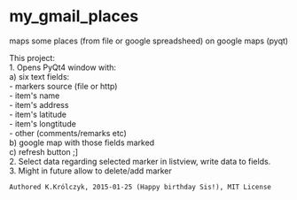 # my_gmail_places
maps some places (from file or google spreadsheed) on google maps (pyqt)

This project:    
    1. Opens PyQt4 window with:    
        a) six text fields:    
            - markers source (file or http)    
            - item's name    
            - item's address    
            - item's latitude    
            - item's longtitude   
            - other (comments/remarks etc)   
        b) google map with those fields marked   
        c) refresh button ;]   
    2. Select data regarding selected marker in listview, write data to fields.    
    3. Might in future allow to delete/add marker

    Authored K.Królczyk, 2015-01-25 (Happy birthday Sis!), MIT License
